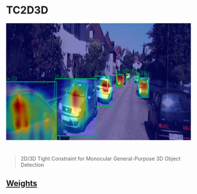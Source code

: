 # TC2D3D

<p align="center">
  <img src="assets/tc2d3d.png" alt="tc2d3d" width="1280" height="320" />
</p>

<h1></h1>

> 2D/3D Tight Constraint for Monocular General-Purpose 3D Object Detection

## [Weights](https://drive.google.com/drive/folders/1ce1w8c4vzSpj-GNz3PPrfdEepjvrQQDm?usp=sharing)
